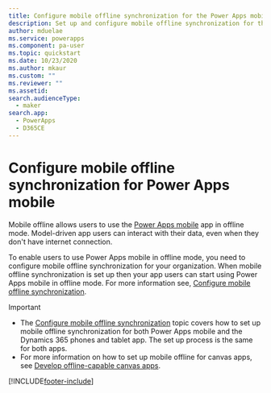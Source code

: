 ```yaml
---
title: Configure mobile offline synchronization for the Power Apps mobile app | Microsoft Docs
description: Set up and configure mobile offline synchronization for the Power Apps mobile app
author: mduelae
ms.service: powerapps
ms.component: pa-user
ms.topic: quickstart
ms.date: 10/23/2020
ms.author: mkaur
ms.custom: ""
ms.reviewer: ""
ms.assetid: 
search.audienceType: 
  - maker
search.app: 
  - PowerApps
  - D365CE
---
```


# Configure mobile offline synchronization for Power Apps mobile 

Mobile offline allows users to use the [Power Apps mobile](https://powerapps.microsoft.com/downloads/) app in offline mode. Model-driven app users can interact with their data, even when they don't have internet connection. 

To enable users to use Power Apps mobile in offline mode, you need to configure mobile offline synchronization for your organization. When mobile offline synchronization is set up then your app users can start using Power Apps mobile in offline mode. For more information see,  [Configure mobile offline synchronization](/dynamics365/mobile-app/preview-setup-mobile-offline).

> [!IMPORTANT]
> - The [Configure mobile offline synchronization](/dynamics365/mobile-app/preview-setup-mobile-offline) topic covers how to set up mobile offline synchronization for both Power Apps mobile and the Dynamics 365 phones and tablet app. The set up process is the same for both apps. 
> - For more information on how to set up mobile offline for canvas apps, see [Develop offline-capable canvas apps](../maker/canvas-apps/offline-apps.md).


[!INCLUDE[footer-include](../includes/footer-banner.md)]
